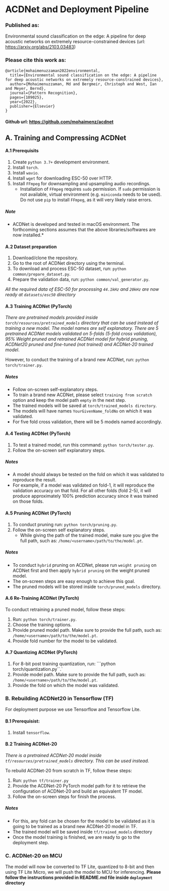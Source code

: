 # ACDNet and Deployment Pipeline
### Published as:
Environmental sound classification on the edge: A pipeline for deep acoustic networks on extremely resource-constrained devices (url: https://arxiv.org/abs/2103.03483)
### Please cite this work as:
    @article{mohaimenuzzaman2022environmental,
      title={Environmental sound classification on the edge: A pipeline for deep acoustic networks on extremely resource-constrained devices},
      author={Mohaimenuzzaman, Md and Bergmeir, Christoph and West, Ian and Meyer, Bernd},
      journal={Pattern Recognition},
      pages={109025},
      year={2022},
      publisher={Elsevier}
    }

#### Github url: https://github.com/mohaimenz/acdnet
## A. Training and Compressing ACDNet

#### A.1 Prerequisits
1. Create `python 3.7+` development environment.
2. Install `torch`.
2. Install `wavio`.
3. Install `wget` for downloading ESC-50 over HTTP.
4. Install `FFmpeg` for downsampling and upsampling audio recordings. 
    * Installation of `FFmpeg` requires `sudo` permission. If `sudo` permission is not available, virtual environment (e.g. `miniconda` needs to be used). Do not use `pip` to install `FFmpeg`, as it will very likely raise errors.

##### Note
* ACDNet is developed and tested in macOS environment. The forthcoming sections assumes that the above libraries/softwares are now installed.*

#### A.2 Dataset preparation
1. Download/clone the repository.
2. Go to the root of ACDNet directory using the terminal.
3. To download and process ESC-50 dataset, run: ```python common/prepare_dataset.py```.
4. Prepare the validation data, run: ```python common/val_generator.py```.

*All the required data of ESC-50 for processing `44.1kHz` and `20kHz` are now ready at `datasets/esc50` directory*

#### A.3 Training ACDNet (PyTorch)
*There are pretrained models provided inside `torch/resources/pretrained_models` directory that can be used instead of training a new model. The model names are self explanatory. There are 5 pretrained ACDNet models validated on 5-folds (5-fold cross validation), 95% Weight pruned and retrained ACDNet model for hybrid pruning, ACDNet20 pruned and fine-tuned (not trained) and ACDNet-20 trained model*.

However, to conduct the training of a brand new ACDNet, run: ```python torch/trainer.py```.
##### Notes
* Follow on-screen self-explanatory steps.
* To train a brand new ACDNet, please select `training from scratch` option and keep the model path `empty` in the next step.
* The trained models will be saved at `torch/trained_models directory`.
* The models will have names `YourGivenName_foldNo` on which it was validated.
* For five fold cross validation, there will be 5 models named accordingly.

#### A.4 Testing ACDNet (PyTorch)
1. To test a trained model, run this command: ```python torch/tester.py```.
2. Follow the on-screen self explanatory steps.

##### Notes
* A model should always be tested on the fold on which it was validated to reproduce the result.
* For example, if a model was validated on fold-1, it will reproduce the validation accuracy on that fold. For all other folds (fold 2-5), it will produce approximately 100% prediction accuracy since it was trained on those folds.

#### A.5 Pruning ACDNet (PyTorch)
1. To conduct pruning run: ```python torch/pruning.py```.
2. Follow the on-screen self explanatory steps.
    * While giving the path of the trained model, make sure you give the full path, such as: `/home/<username>/path/to/the/model.pt`.

##### Notes
* To conduct `hybrid` pruning on ACDNet, please run `weight pruning` on ACDNet first and then apply `hybrid pruning` on the weight pruned model.
* The on-screen steps are easy enough to achieve this goal.
* The pruned models will be stored inside `torch/pruned_models` directory.

#### A.6 Re-Training ACDNet (PyTorch)
To conduct retraining a pruned model, follow these steps:
1. Run: ```python torch/trainer.py```.
2. Choose the training options.
3. Provide pruned model path. Make sure to provide the full path, such as: `/home/<username>/path/to/the/model.pt`.
4. Provide fold number for the model to be validated.

#### A.7 Quantizing ACDNet (PyTorch)
1. For 8-bit post training quantization, run: ```python torch/quantization.py``.`
2. Provide model path. Make sure to provide the full path, such as: `/home/<username>/path/to/the/model.pt`.
3. Provide the fold on which the model was validated.


### B. Rebuilding ACDNet20 in Tensorflow (TF)
For deployment purpose we use Tensorflow and Tensorflow Lite.

#### B.1 Prerequisist:
1. Install `tensorflow`.

#### B.2 Training ACDNet-20
*There is a pretrained ACDNet-20 model inside `tf/resources/pretrained_models` directory. This can be used instead.*

To rebuild ACDNet-20 from scratch in TF, follow these steps:
1. Run: ```python tf/trainer.py```
2. Provide the ACDNet-20 PyTorch model path for it to retrieve the configuration of ACDNet-20 and build an equivalent TF model.
3. Follow the on-screen steps for finish the process.

##### Notes
* For this, any fold can be chosen for the model to be validated as it is going to be trained as a brand new ACDNet-20 model in TF.
* The trained model will be saved inside `tf/trained_models` directory
* Once the model training is finished, we are ready to go to the deployment step.

### C. ACDNet-20 on MCU
The model will now be converted to TF Lite, quantized to 8-bit and then using TF Lite Micro, we will push the model to MCU for inferencing.
**Please follow the instructions provided in README.md file inside `deployment` directory**

